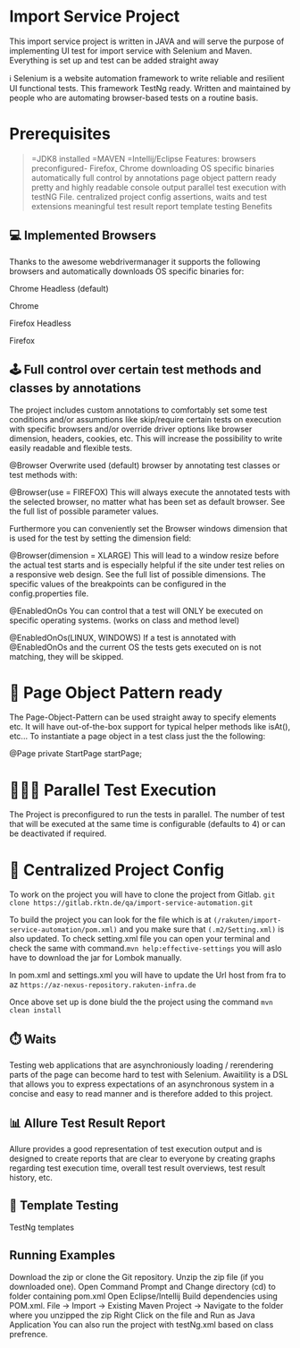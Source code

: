 # Import Service Project
This import service project is written in JAVA and will serve the purpose of implementing UI test for import service with Selenium and Maven. Everything is set up and test can be added straight away 

ℹ️ Selenium is a website automation framework  to write reliable and resilient UI functional tests. This framework TestNg ready. Written and maintained by people who are automating browser-based tests on a routine basis.


# Prerequisites


>=JDK8 installed
>=MAVEN
>=Intellij/Eclipse
Features:
browsers preconfigured- Firefox, Chrome
downloading OS specific binaries automatically
full control by annotations
page object pattern ready
pretty and highly readable console output
parallel test execution with testNG File.
centralized project config
assertions, waits and test extensions
meaningful test result report
template testing
Benefits


## 💻 Implemented Browsers
Thanks to the awesome webdrivermanager it supports the following browsers and automatically downloads OS specific binaries for:

Chrome Headless (default) 

Chrome 

Firefox Headless 

Firefox 

## 🕹️ Full control over certain test methods and classes by annotations
The project includes custom annotations to comfortably set some test conditions and/or assumptions like skip/require certain tests on execution with specific browsers and/or override driver options like browser dimension, headers, cookies, etc. This will increase the possibility to write easily readable and flexible tests.

@Browser
Overwrite used (default) browser by annotating test classes or test methods with:

@Browser(use = FIREFOX)
This will always execute the annotated tests with the selected browser, no matter what has been set as default browser. See the full list of possible parameter values.

Furthermore you can conveniently set the Browser windows dimension that is used for the test by setting the dimension field:

@Browser(dimension = XLARGE)
This will lead to a window resize before the actual test starts and is especially helpful if the site under test relies on a responsive web design. See the full list of possible dimensions. The specific values of the breakpoints can be configured in the config.properties file.

@EnabledOnOs
You can control that a test will ONLY be executed on specific operating systems. (works on class and method level)

@EnabledOnOs(LINUX, WINDOWS)
If a test is annotated with @EnabledOnOs and the current OS the tests gets executed on is not matching, they will be skipped.


# 📜 Page Object Pattern ready
The Page-Object-Pattern can be used straight away to specify elements etc. It will have out-of-the-box support for typical helper methods like isAt(), etc... To instantiate a page object in a test class just the the following:

@Page
private StartPage startPage;


# ‍👩‍👦‍👦 Parallel Test Execution
The Project is preconfigured to run the tests in parallel. The number of test that will be executed at the same time is configurable (defaults to 4) or can be deactivated if required.



# 🎯 Centralized Project Config
To work on the project you will have to clone the project from Gitlab.
```git clone https://gitlab.rktn.de/qa/import-service-automation.git```

To build the project you can look for the file which is at ```(/rakuten/import-service-automation/pom.xml)``` and you make sure that  ```(.m2/Setting.xml)```  is also updated.
To check setting.xml file you can open your terminal and check the same with command.```mvn help:effective-settings```
you will aslo have to download the jar for Lombok manually. 

In pom.xml and settings.xml you will have to update the Url host from fra to az ```https://az-nexus-repository.rakuten-infra.de```

Once above set up is done biuld the the project using the command 
```mvn clean install```

## ⏱️ Waits
Testing web applications that are asynchroniously loading / rerendering parts of the page can become hard to test with Selenium. Awaitility is a DSL that allows you to express expectations of an asynchronous system in a concise and easy to read manner and is therefore added to this project.

## 📊 Allure Test Result Report
Allure provides a good representation of test execution output and is designed to create reports that are clear to everyone by creating graphs regarding test execution time, overall test result overviews, test result history, etc.

## 🚀 Template Testing
TestNg templates

## Running Examples
Download the zip or clone the Git repository.
Unzip the zip file (if you downloaded one).
Open Command Prompt and Change directory (cd) to folder containing pom.xml
Open Eclipse/Intellij 
Build dependencies using POM.xml.
File -> Import -> Existing Maven Project -> Navigate to the folder where you unzipped the zip
Right Click on the file and Run as Java Application
You can also run the project with testNg.xml based on class prefrence.
